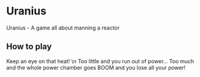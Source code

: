 # Uranius
Uranius - A game all about manning a reactor

## How to play

  Keep an eye on that heat! \n
  Too little and you run out of power...
  Too much and the whole power chamber goes BOOM and you lose all your power!
